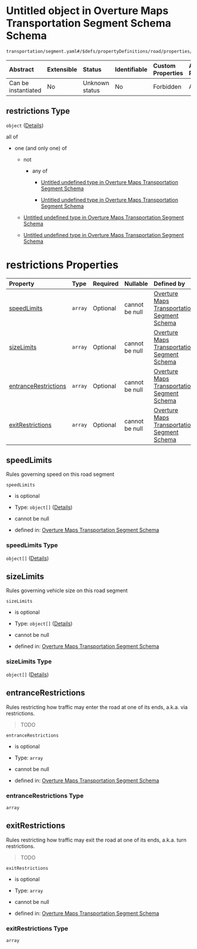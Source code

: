 # Untitled object in Overture Maps Transportation Segment Schema Schema

```txt
transportation/segment.yaml#/$defs/propertyDefinitions/road/properties/restrictions
```



| Abstract            | Extensible | Status         | Identifiable | Custom Properties | Additional Properties | Access Restrictions | Defined In                                                                                                      |
| :------------------ | :--------- | :------------- | :----------- | :---------------- | :-------------------- | :------------------ | :-------------------------------------------------------------------------------------------------------------- |
| Can be instantiated | No         | Unknown status | No           | Forbidden         | Allowed               | none                | [segment.yaml\*](../../../../../../../tmp/jsonschema/schema/transportation/segment.yaml "open original schema") |

## restrictions Type

`object` ([Details](segment-defs-propertydefinitions-road-properties-restrictions.md))

all of

*   one (and only one) of

    *   not

        *   any of

            *   [Untitled undefined type in Overture Maps Transportation Segment Schema](segment-defs-propertycontainers-modescontainer-oneof-0-not-anyof-0.md "check type definition")

            *   [Untitled undefined type in Overture Maps Transportation Segment Schema](segment-defs-propertycontainers-modescontainer-oneof-0-not-anyof-1.md "check type definition")

    *   [Untitled undefined type in Overture Maps Transportation Segment Schema](segment-defs-propertycontainers-modescontainer-oneof-1.md "check type definition")

    *   [Untitled undefined type in Overture Maps Transportation Segment Schema](segment-defs-propertycontainers-modescontainer-oneof-2.md "check type definition")

# restrictions Properties

| Property                                      | Type    | Required | Nullable       | Defined by                                                                                                                                                                                                                                                            |
| :-------------------------------------------- | :------ | :------- | :------------- | :-------------------------------------------------------------------------------------------------------------------------------------------------------------------------------------------------------------------------------------------------------------------- |
| [speedLimits](#speedlimits)                   | `array` | Optional | cannot be null | [Overture Maps Transportation Segment Schema](segment-defs-propertydefinitions-road-properties-restrictions-properties-speedlimits.md "transportation/segment.yaml#/$defs/propertyDefinitions/road/properties/restrictions/properties/speedLimits")                   |
| [sizeLimits](#sizelimits)                     | `array` | Optional | cannot be null | [Overture Maps Transportation Segment Schema](segment-defs-propertydefinitions-road-properties-restrictions-properties-sizelimits.md "transportation/segment.yaml#/$defs/propertyDefinitions/road/properties/restrictions/properties/sizeLimits")                     |
| [entranceRestrictions](#entrancerestrictions) | `array` | Optional | cannot be null | [Overture Maps Transportation Segment Schema](segment-defs-propertydefinitions-road-properties-restrictions-properties-entrancerestrictions.md "transportation/segment.yaml#/$defs/propertyDefinitions/road/properties/restrictions/properties/entranceRestrictions") |
| [exitRestrictions](#exitrestrictions)         | `array` | Optional | cannot be null | [Overture Maps Transportation Segment Schema](segment-defs-propertydefinitions-road-properties-restrictions-properties-exitrestrictions.md "transportation/segment.yaml#/$defs/propertyDefinitions/road/properties/restrictions/properties/exitRestrictions")         |

## speedLimits

Rules governing speed on this road segment

`speedLimits`

*   is optional

*   Type: `object[]` ([Details](segment-defs-propertydefinitions-road-properties-restrictions-properties-speedlimits-items.md))

*   cannot be null

*   defined in: [Overture Maps Transportation Segment Schema](segment-defs-propertydefinitions-road-properties-restrictions-properties-speedlimits.md "transportation/segment.yaml#/$defs/propertyDefinitions/road/properties/restrictions/properties/speedLimits")

### speedLimits Type

`object[]` ([Details](segment-defs-propertydefinitions-road-properties-restrictions-properties-speedlimits-items.md))

## sizeLimits

Rules governing vehicle size on this road segment

`sizeLimits`

*   is optional

*   Type: `object[]` ([Details](segment-defs-propertydefinitions-road-properties-restrictions-properties-sizelimits-items.md))

*   cannot be null

*   defined in: [Overture Maps Transportation Segment Schema](segment-defs-propertydefinitions-road-properties-restrictions-properties-sizelimits.md "transportation/segment.yaml#/$defs/propertyDefinitions/road/properties/restrictions/properties/sizeLimits")

### sizeLimits Type

`object[]` ([Details](segment-defs-propertydefinitions-road-properties-restrictions-properties-sizelimits-items.md))

## entranceRestrictions

Rules restricting how traffic may enter the road at one of its ends, a.k.a. via restrictions.

> TODO

`entranceRestrictions`

*   is optional

*   Type: `array`

*   cannot be null

*   defined in: [Overture Maps Transportation Segment Schema](segment-defs-propertydefinitions-road-properties-restrictions-properties-entrancerestrictions.md "transportation/segment.yaml#/$defs/propertyDefinitions/road/properties/restrictions/properties/entranceRestrictions")

### entranceRestrictions Type

`array`

## exitRestrictions

Rules restricting how traffic may exit the road at one of its ends, a.k.a. turn restrictions.

> TODO

`exitRestrictions`

*   is optional

*   Type: `array`

*   cannot be null

*   defined in: [Overture Maps Transportation Segment Schema](segment-defs-propertydefinitions-road-properties-restrictions-properties-exitrestrictions.md "transportation/segment.yaml#/$defs/propertyDefinitions/road/properties/restrictions/properties/exitRestrictions")

### exitRestrictions Type

`array`
